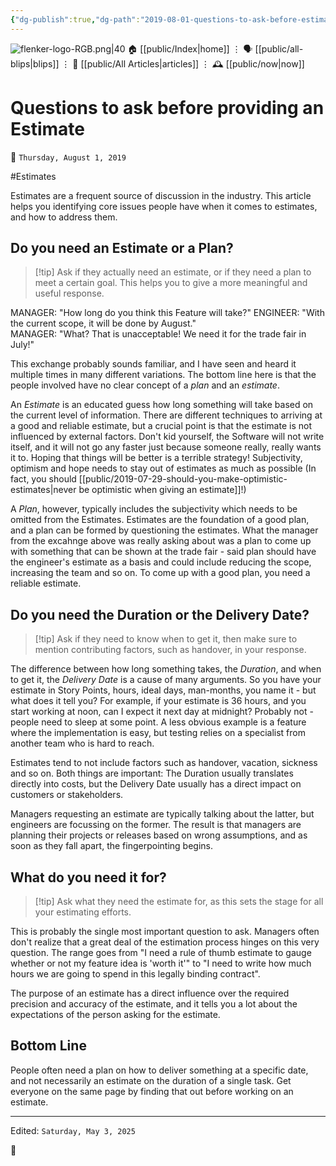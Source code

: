 ```yaml
---
{"dg-publish":true,"dg-path":"2019-08-01-questions-to-ask-before-estimating.md","dg-permalink":"2019/08/01/-questions-to-ask-before-estimating/","permalink":"/2019/08/01/-questions-to-ask-before-estimating/","title":"Questions to ask before providing an Estimate"}
---
```



<div class="transclusion internal-embed is-loaded"><div class="markdown-embed">




![flenker-logo-RGB.png|40](/img/user/attachments/flenker-logo-RGB.png)
🏠 [[public/Index\|home]]  ⋮ 🗣️ [[public/all-blips\|blips]] ⋮  📝 [[public/All Articles\|articles]]  ⋮ 🕰️ [[public/now\|now]]


</div></div>


# Questions to ask before providing an Estimate
<p><span>📆 <code>Thursday, August 1, 2019</code></span></p>
#Estimates

Estimates are a frequent source of discussion in the industry. This article helps you identifying core issues people have when it comes to estimates, and how to address them.

## Do you need an Estimate or a Plan?
> [!tip] Ask if they actually need an estimate, or if they need a plan to meet a certain goal. This helps you to give a more meaningful and useful response.

MANAGER: "How long do you think this Feature will take?"
ENGINEER: "With the current scope, it will be done by August."  
MANAGER: "What? That is unacceptable! We need it for the trade fair in July!"  

This exchange probably sounds familiar, and I have seen and heard it multiple times in many different variations. The bottom line here is that the people involved have no clear concept of a _plan_ and an _estimate_.

An _Estimate_ is an educated guess how long something will take based on the current level of information. There are different techniques to arriving at a good and reliable estimate, but a crucial point is that the estimate is not influenced by external factors. Don't kid yourself, the Software will not write itself, and it will not go any faster just because someone really, really wants it to. Hoping that things will be better is a terrible strategy! Subjectivity, optimism and hope needs to stay out of estimates as much as possible (In fact, you should [[public/2019-07-29-should-you-make-optimistic-estimates\|never be optimistic when giving an estimate]]!)

A _Plan_, however, typically includes the subjectivity which needs to be omitted from the Estimates. Estimates are the foundation of a good plan, and a plan can be formed by questioning the estimates. What the manager from the excahnge above was really asking about was a plan to come up with something that can be shown at the trade fair - said plan should have the engineer's estimate as a basis and could include reducing the scope, increasing the team and so on. To come up with a good plan, you need a reliable estimate.

## Do you need the Duration or the Delivery Date?
> [!tip] Ask if they need to know when to get it, then make sure to mention contributing factors, such as handover, in your response.

The difference between how long something takes, the _Duration_, and when to get it, the _Delivery Date_ is a cause of many arguments. So you have your estimate in Story Points, hours, ideal days, man-months, you name it - but what does it tell you? For example, if your estimate is 36 hours, and you start working at noon, can I expect it next day at midnight? Probably not - people need to sleep at some point. A less obvious example is a feature where the implementation is easy, but testing relies on a specialist from another team who is hard to reach.

Estimates tend to not include factors such as handover, vacation, sickness and so on. Both things are important: The Duration usually translates directly into costs, but the Delivery Date usually has a direct impact on customers or stakeholders.

Managers requesting an estimate are typically talking about the latter, but engineers are focussing on the former. The result is that managers are planning their projects or releases based on wrong assumptions, and as soon as they fall apart, the fingerpointing begins.

## What do you need it for?
> [!tip] Ask what they need the estimate for, as this sets the stage for all your estimating efforts.

This is probably the single most important question to ask. Managers often don't realize that a great deal of the estimation process hinges on this very question. The range goes from "I need a rule of thumb estimate to gauge whether or not my feature idea is 'worth it'" to "I need to write how much hours we are going to spend in this legally binding contract".

The purpose of an estimate has a direct influence over the required precision and accuracy of the estimate, and it tells you a lot about the expectations of the person asking for the estimate.

## Bottom Line
People often need a plan on how to deliver something at a specific date, and not necessarily an estimate on the duration of a single task. Get everyone on the same page by finding that out before working on an estimate.

- - -
<p><span>Edited: <code>Saturday, May 3, 2025</code></span></p>

👾
